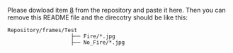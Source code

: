 Please dowload item [8](https://ieee-dataport.org/open-access/aerial-images-pile-fire-detection-using-drones-uavs) from the repository and paste it here.
Then you can remove this README file and the direcotry should be like this:
```
Repository/frames/Test
                    ├── Fire/*.jpg
                    ├── No_Fire/*.jpg
```
